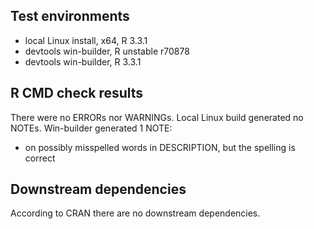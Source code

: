## Test environments
* local Linux install, x64, R 3.3.1
* devtools win-builder, R unstable r70878
* devtools win-builder, R 3.3.1

## R CMD check results
There were no ERRORs nor WARNINGs.
Local Linux build generated no NOTEs.
Win-builder generated 1 NOTE:
- on possibly misspelled words in DESCRIPTION, but the spelling is correct

## Downstream dependencies
According to CRAN there are no downstream dependencies.